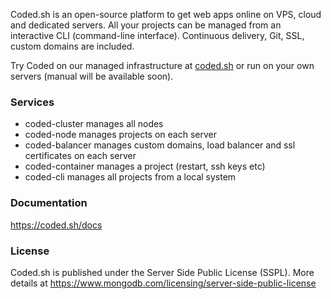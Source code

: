 Coded.sh is an open-source platform to get web apps online on VPS, cloud and dedicated servers. All your projects can be managed from an interactive CLI (command-line interface). Continuous delivery, Git, SSL, custom domains are included.

Try Coded on our managed infrastructure at [coded.sh](https://coded.sh) or run on your own servers (manual will be available soon).

### Services

* coded-cluster manages all nodes
* coded-node manages projects on each server
* coded-balancer manages custom domains, load balancer and ssl certificates on each server
* coded-container manages a project (restart, ssh keys etc)
* coded-cli manages all projects from a local system

### Documentation

  https://coded.sh/docs

### License

  Coded.sh is published under the Server Side Public License (SSPL). More details at https://www.mongodb.com/licensing/server-side-public-license
